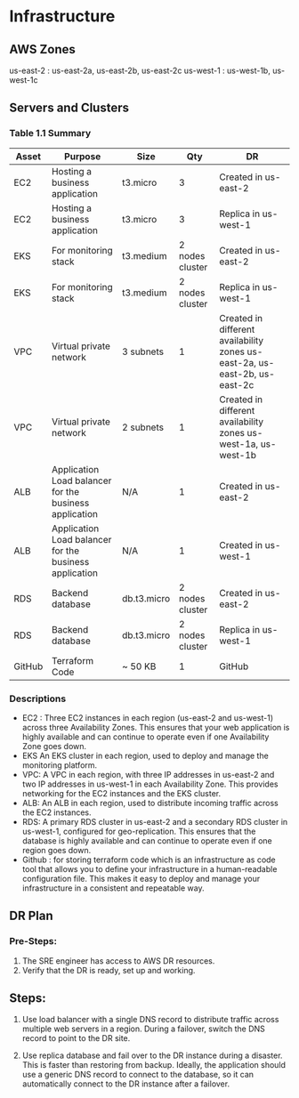 # Infrastructure

## AWS Zones
us-east-2 : us-east-2a, us-east-2b, us-east-2c
us-west-1 : us-west-1b, us-west-1c

## Servers and Clusters

### Table 1.1 Summary
| Asset | Purpose | Size | Qty | DR |
|-------|---------|------|-----|----|
| EC2 | Hosting a business application | t3.micro | 3 | Created in us-east-2 |
| EC2 | Hosting a business application | t3.micro | 3 | Replica in us-west-1 |
| EKS | For monitoring stack | t3.medium | 2 nodes cluster | Created in us-east-2 |
| EKS | For monitoring stack | t3.medium | 2 nodes cluster | Replica in us-west-1 |
| VPC | Virtual private network | 3 subnets | 1 | Created in different availability zones us-east-2a, us-east-2b, us-east-2c |
| VPC | Virtual private network | 2 subnets | 1 | Created in different availability zones us-west-1a, us-west-1b |
| ALB | Application Load balancer for the business application | N/A | 1 | Created in us-east-2 |
| ALB | Application Load balancer for the business application | N/A | 1 |Created in us-west-1 |
| RDS | Backend database  | db.t3.micro | 2 nodes cluster | Created in us-east-2 |
| RDS | Backend database  | db.t3.micro | 2 nodes cluster | Replica in us-west-1 |
| GitHub | Terraform Code | ~  50 KB | 1 | GitHub |

### Descriptions
* EC2 : Three EC2 instances in each region (us-east-2 and us-west-1) across three Availability Zones. This ensures that your web application is highly available and can continue to operate even if one Availability Zone goes down.
* EKS An EKS cluster in each region, used to deploy and manage the monitoring platform.
* VPC: A VPC in each region, with three IP addresses in us-east-2 and two IP addresses in us-west-1 in each Availability Zone. This provides networking for the EC2 instances and the EKS cluster.
* ALB: An ALB in each region, used to distribute incoming traffic across the EC2 instances.
* RDS: A primary RDS cluster in us-east-2 and a secondary RDS cluster in us-west-1, configured for geo-replication. This ensures that the database is highly available and can continue to operate even if one region goes down.
* Github : for storing terraform code which is an infrastructure as code tool that allows you to define your infrastructure in a human-readable configuration file. This makes it easy to deploy and manage your infrastructure in a consistent and repeatable way.

## DR Plan
### Pre-Steps:
1. The SRE engineer has access to AWS DR resources.
2. Verify that the DR is ready, set up and working.
## Steps:

1. Use load balancer with a single DNS record to distribute traffic across multiple web servers in a region. During a failover, switch the DNS record to point to the DR site.

2. Use replica database and fail over to the DR instance during a disaster. This is faster than restoring from backup. Ideally, the application should use a generic DNS record to connect to the database, so it can automatically connect to the DR instance after a failover.